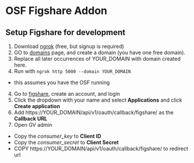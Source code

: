 # OSF Figshare Addon

## Setup Figshare for development

1. Download [ngrok](https://dashboard.ngrok.com/get-started/setup) (free, but signup is required)
2. GO to [domains](https://dashboard.ngrok.com/domains) page, and create a domain (you have one free domain). 
3. Replace all later occurrences of YOUR_DOMAIN with domain created here.
2. Run with `ngrok http 5000 --domain YOUR_DOMAIN`
  * this assumes you have the OSF running
4. Go to [figshare](http://figshare.com), create an account, and login
5. Click the dropdown with your name and select **Applications** and click **Create application**
6. Add https://YOUR_DOMAIN/api/v1/oauth/callback/figshare/ as the **Callback URL**
7. Open GV admin
  * Copy the *consumer_key* to **Client ID**
  * Copy the *consumer_secret* to **Client Secret**
  * COPY https://YOUR_DOMAIN/api/v1/oauth/callback/figshare/ to redirect url
